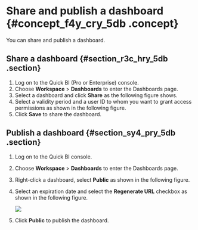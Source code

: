 # Share and publish a dashboard {#concept_f4y_cry_5db .concept}

You can share and publish a dashboard.

## Share a dashboard {#section_r3c_hry_5db .section}

1.  Log on to the Quick BI \(Pro or Enterprise\) console.
2.  Choose **Workspace** \> **Dashboards** to enter the Dashboards page.
3.  Select a dashboard and click **Share** as the following figure shows.
4.  Select a validity period and a user ID to whom you want to grant access permissions as shown in the following figure.
5.  Click **Save** to share the dashboard.

## Publish a dashboard {#section_sy4_pry_5db .section}

1.  Log on to the Quick BI console.
2.  Choose **Workspace** \> **Dashboards** to enter the Dashboards page.
3.  Right-click a dashboard, select **Public** as shown in the following figure.
4.  Select an expiration date and select the **Regenerate URL** checkbox as shown in the following figure.

    ![](http://static-aliyun-doc.oss-cn-hangzhou.aliyuncs.com/assets/img/9121/15560923251539_en-US.png)

5.  Click **Public** to publish the dashboard.

